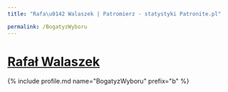```yaml
---
title: "Rafa\u0142 Walaszek | Patromierz - statystyki Patronite.pl"

permalink: /BogatyzWyboru
---
```


# [Rafał Walaszek](https://patronite.pl/BogatyzWyboru)

{% include profile.md name="BogatyzWyboru" prefix="b" %}
